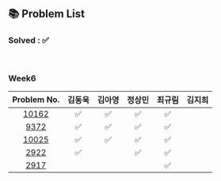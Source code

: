 ## 📚 Problem List 

### Solved : ✅

<br>

### Week6

|Problem No.|김동욱|김아영|정상민|최규림|김지희|
|:-----------:|:-----:|:----:|:----:|:----:|:----:|
|[10162](https://www.acmicpc.net/problem/10162)| ✅  | ✅   | ✅ | ✅ |   |
|[9372](https://www.acmicpc.net/problem/9372)| ✅  |  ✅  |✅  | ✅ |   |
|[10025](https://www.acmicpc.net/problem/10025)| ✅  | ✅   | ✅ | ✅ |   |
|[2922](https://www.acmicpc.net/problem/2922)| ✅  |   |  ✅| ✅ |   |
|[2917](https://www.acmicpc.net/problem/2917)|   |  |  | ✅ |   |

